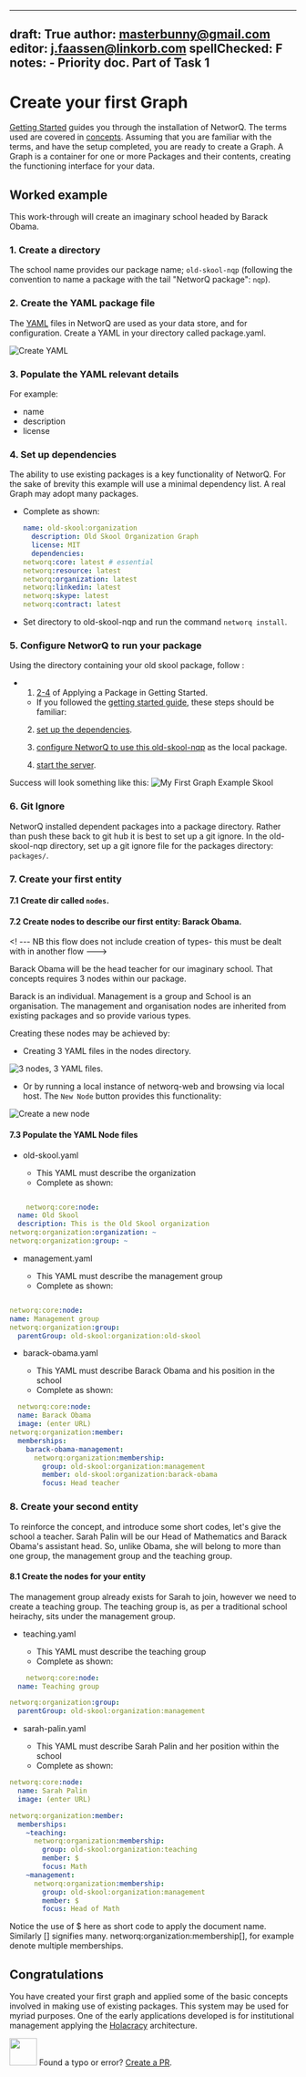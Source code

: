 
---
draft: True
author: masterbunny@gmail.com
editor: j.faassen@linkorb.com
spellChecked: F
notes:  - Priority doc. Part of Task 1
---

# Create your first Graph

[Getting Started](getting-started.md) guides you through the installation of NetworQ. The terms used are covered in [concepts](concepts.md). Assuming that you are familiar with the terms, and have the setup completed, you are ready to create a Graph. A Graph is a container for one or more Packages and their contents, creating the functioning interface for your data.


## Worked example

This work-through will create an imaginary school headed by Barack Obama.

### 1. Create a directory 

The school name provides our package name; `old-skool-nqp` 
(following the convention to name a package with the tail "NetworQ package": `nqp`).

### 2. Create the YAML package file

The [YAML](https://en.wikipedia.org/wiki/YAML) files in NetworQ are used as your data store, and for configuration. Create a YAML in your directory called package.yaml.

![Create YAML](/images/createYaml.PNG) 

### 3. Populate the YAML relevant details 

For example: 
* name
* description
* license

### 4. Set up dependencies

The ability to use existing packages is a key functionality of NetworQ. For the sake of brevity this example will use a minimal dependency list. A real Graph may adopt many packages.

* Complete as shown:

  ```yaml
  name: old-skool:organization
	description: Old Skool Organization Graph
	license: MIT
	dependencies:
  networq:core: latest # essential
  networq:resource: latest
  networq:organization: latest
  networq:linkedin: latest
  networq:skype: latest
  networq:contract: latest
  ```
* Set directory to old-skool-nqp and run the command `networq install`.

### 5. Configure NetworQ to run your package

<!-- This section is repetition from getting started - need a DRY methodology applied here --->

Using the directory containing your old skool package, follow :
	
  - 1) [2-4](getting-started.md#Apply-a-Package) of Applying a Package in Getting Started.

	- If you followed the [getting started guide](getting-started.md), these steps should be familiar:
	2) [set up the dependencies](getting-started.md#2.-Install-NetworQ).
	3) [configure NetworQ to use this old-skool-nqp](getting-started.md#3.-Configure-NewtorQ) as the local package. 


	4) [start the server](getting-started.md#4.-Start-the-server).

Success will look something like this:
![My First Graph Example Skool](/images/FG_BaseSystem1.PNG)


### 6. Git Ignore

NetworQ installed dependent packages into a package directory. Rather than push these back to git hub it is best to set up a git ignore. In the old-skool-nqp directory, set up a git ignore file for the packages directory:
`packages/`.

### 7. Create your first entity

#### 7.1 Create dir called `nodes`.


#### 7.2 Create nodes to describe our first entity: Barack Obama. 

<! --- NB this flow does not include creation of types- this must be dealt with in another flow --->

Barack Obama will be the head teacher for our imaginary school. That concepts requires 3 nodes within our package.

Barack is an individual. Management is a group and School is an organisation. The management and organisation nodes are inherited from existing packages and so provide various types.

	
Creating these nodes may be achieved by:

* Creating 3 YAML files in the nodes directory. 

![3 nodes, 3 YAML files](/images/FG_3Nodes3YAML.PNG).

* Or by running a local instance of networq-web and browsing via local host. The `New Node` button provides this functionality:

![Create a new node](/images/FG_CreatingNodeInterface.PNG)

#### 7.3 Populate the YAML Node files

* old-skool.yaml

	- This YAML must describe the organization
	- Complete as shown:

```yaml

	networq:core:node:
  name: Old Skool
  description: This is the Old Skool organization
networq:organization:organization: ~
networq:organization:group: ~
```

* management.yaml

	- This YAML must describe the management group
	- Complete as shown:

```yaml

networq:core:node:
name: Management group
networq:organization:group:
  parentGroup: old-skool:organization:old-skool

```


* barack-obama.yaml

	- This YAML must describe Barack Obama and his position in the school
	- Complete as shown:

```yaml
  networq:core:node:
  name: Barack Obama
  image: (enter URL)
networq:organization:member:
  memberships:
    barack-obama-management:
      networq:organization:membership:
        group: old-skool:organization:management
        member: old-skool:organization:barack-obama
        focus: Head teacher
 ```

### 8. Create your second entity

To reinforce the concept, and introduce some short codes, let's give the school a teacher. Sarah Palin will be our Head of Mathematics and Barack Obama's assistant head. So, unlike Obama, she will belong to more than one group, the management group and the teaching group.

#### 8.1 Create the nodes for your entity
The management group already exists for Sarah to join, however we need to create a teaching group. The teaching group is, as per a traditional school heirachy, sits under the management group.

* teaching.yaml

	- This YAML must describe the teaching group
	- Complete as shown:

```yaml
	networq:core:node:
  name: Teaching group

networq:organization:group:
  parentGroup: old-skool:organization:management
 ```

* sarah-palin.yaml

	- This YAML must describe Sarah Palin and her position within the school
	- Complete as shown:

```yaml
networq:core:node:
  name: Sarah Palin
  image: (enter URL)

networq:organization:member:
  memberships:
    ~teaching:
      networq:organization:membership:
        group: old-skool:organization:teaching
        member: $
        focus: Math
    ~management:
      networq:organization:membership:
        group: old-skool:organization:management
        member: $
        focus: Head of Math
```

Notice the use of $ here as short code to apply the document name. Similarly [] signifies many.
networq:organization:membership[], for example denote multiple memberships.

## Congratulations

You have created your first graph and applied some of the basic concepts involved in making use of existing packages. This system may be used for myriad purposes. One of the early applications developed is for institutional management applying the [Holacracy](https://github.com/networq/holacracy-nqp) architecture.

<img src="https://github.com/favicon.ico" width="48"> Found a typo or error? [Create a PR](https://github.com/networq/www.networq.io).








